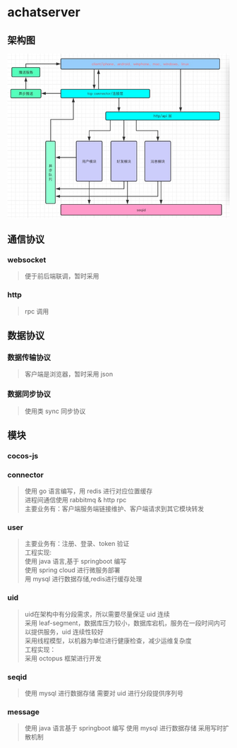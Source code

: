 # achatserver
## 架构图  
![architecture](https://github.com/davidqian/achatserver/blob/master/resource/img/architecture.jpg)
## 通信协议
### websocket
> 便于前后端联调，暂时采用
### http
>  rpc 调用
## 数据协议
### 数据传输协议
> 客户端是浏览器，暂时采用 json
### 数据同步协议
> 使用类 sync 同步协议
## 模块
### cocos-js
### connector
> 使用 go 语言编写，用 redis 进行对应位置缓存    
> 进程间通信使用 rabbitmq & http rpc    
> 主要业务有：客户端服务端链接维护、客户端请求到其它模块转发
### user
> 主要业务有：注册、登录、token 验证    
> 工程实现:    
> 使用 java 语言,基于 springboot 编写    
> 使用 spring cloud 进行微服务部署    
> 用 mysql 进行数据存储,redis进行缓存处理
### uid
> uid在架构中有分段需求，所以需要尽量保证 uid 连续    
> 采用 leaf-segment，数据库压力较小，数据库宕机，服务在一段时间内可以提供服务，uid 连续性较好    
> 采用线程模型，以机器为单位进行健康检查，减少运维复杂度    
> 工程实现：    
> 采用 octopus 框架进行开发
### seqid    
> 使用 mysql 进行数据存储
> 需要对 uid 进行分段提供序列号
### message
> 使用 java 语言基于 springboot 编写
> 使用 mysql 进行数据存储
> 采用写时扩散机制
